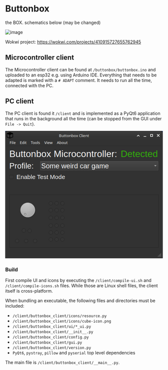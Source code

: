 # Buttonbox

the BOX.
schematics below (may be changed)

![image](https://github.com/user-attachments/assets/a2a05848-047d-4d3a-822e-e431287554a5)

Wokwi project: <https://wokwi.com/projects/410915727655762945>

## Microcontroller client

The Microcontroller client can be found at `/buttonbox/buttonbox.ino` and uploaded to an esp32 e.g. using Arduino IDE.
Everything that needs to be adapted is marked with a `# ADAPT` comment. It needs to run all the time, connected with the PC.

## PC client

The PC client is found it `/client` and is implemented as a PyQt6 application that runs in the background all the time (can be stopped from the GUI under `File -> Quit`).

![image](/screenshots/client_main.png)

### Build

First compile UI and icons by executing the `/client/compile-ui.sh` and `/client/compile-icons.sh` files. While those are Linux shell files, the client itself is cross-platform.

When bundling an executable, the following files and directories must be included:

- `/client/buttonbox_client/icons/resource.py`
- `/client/buttonbox_client/icons/cube-icon.png`
- `/client/buttonbox_client/ui/*_ui.py`
- `/client/buttonbox_client/__init__.py`
- `/client/buttonbox_client/config.py`
- `/client/buttonbox_client/gui.py`
- `/client/buttonbox_client/version.py`
- `PyQt6`, `pystray`, `pillow` and `pyserial` top level dependencies

The main file is `/client/buttonbox_client/__main__.py`.
